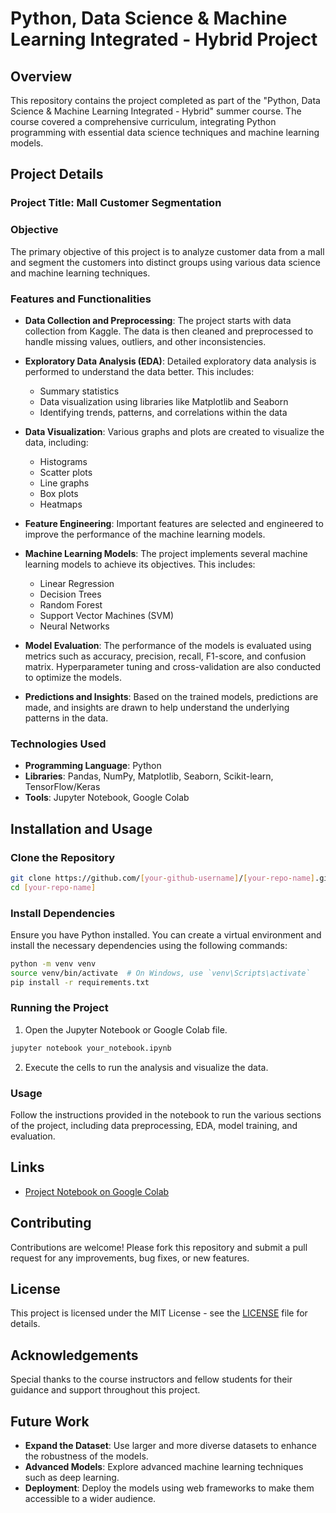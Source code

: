 

# Python, Data Science & Machine Learning Integrated - Hybrid Project

## Overview

This repository contains the project completed as part of the "Python, Data Science & Machine Learning Integrated - Hybrid" summer course. The course covered a comprehensive curriculum, integrating Python programming with essential data science techniques and machine learning models.

## Project Details

### Project Title: Mall Customer Segmentation

### Objective
The primary objective of this project is to analyze customer data from a mall and segment the customers into distinct groups using various data science and machine learning techniques.

### Features and Functionalities

- **Data Collection and Preprocessing**: The project starts with data collection from Kaggle. The data is then cleaned and preprocessed to handle missing values, outliers, and other inconsistencies.

- **Exploratory Data Analysis (EDA)**: Detailed exploratory data analysis is performed to understand the data better. This includes:
  - Summary statistics
  - Data visualization using libraries like Matplotlib and Seaborn
  - Identifying trends, patterns, and correlations within the data

- **Data Visualization**: Various graphs and plots are created to visualize the data, including:
  - Histograms
  - Scatter plots
  - Line graphs
  - Box plots
  - Heatmaps

- **Feature Engineering**: Important features are selected and engineered to improve the performance of the machine learning models.

- **Machine Learning Models**: The project implements several machine learning models to achieve its objectives. This includes:
  - Linear Regression
  - Decision Trees
  - Random Forest
  - Support Vector Machines (SVM)
  - Neural Networks

- **Model Evaluation**: The performance of the models is evaluated using metrics such as accuracy, precision, recall, F1-score, and confusion matrix. Hyperparameter tuning and cross-validation are also conducted to optimize the models.

- **Predictions and Insights**: Based on the trained models, predictions are made, and insights are drawn to help understand the underlying patterns in the data.

### Technologies Used
- **Programming Language**: Python
- **Libraries**: Pandas, NumPy, Matplotlib, Seaborn, Scikit-learn, TensorFlow/Keras
- **Tools**: Jupyter Notebook, Google Colab

## Installation and Usage

### Clone the Repository

```bash
git clone https://github.com/[your-github-username]/[your-repo-name].git
cd [your-repo-name]
```

### Install Dependencies

Ensure you have Python installed. You can create a virtual environment and install the necessary dependencies using the following commands:

```bash
python -m venv venv
source venv/bin/activate  # On Windows, use `venv\Scripts\activate`
pip install -r requirements.txt
```

### Running the Project

1. Open the Jupyter Notebook or Google Colab file.

```bash
jupyter notebook your_notebook.ipynb
```

2. Execute the cells to run the analysis and visualize the data.

### Usage

Follow the instructions provided in the notebook to run the various sections of the project, including data preprocessing, EDA, model training, and evaluation.

## Links

- [Project Notebook on Google Colab](https://colab.research.google.com/drive/1TnOBz5WTBvXwTcFKuEdt1xnbIunUWWjH?usp=sharing)

## Contributing

Contributions are welcome! Please fork this repository and submit a pull request for any improvements, bug fixes, or new features.

## License

This project is licensed under the MIT License - see the [LICENSE](LICENSE) file for details.

## Acknowledgements

Special thanks to the course instructors and fellow students for their guidance and support throughout this project.

## Future Work

- **Expand the Dataset**: Use larger and more diverse datasets to enhance the robustness of the models.
- **Advanced Models**: Explore advanced machine learning techniques such as deep learning.
- **Deployment**: Deploy the models using web frameworks to make them accessible to a wider audience.
